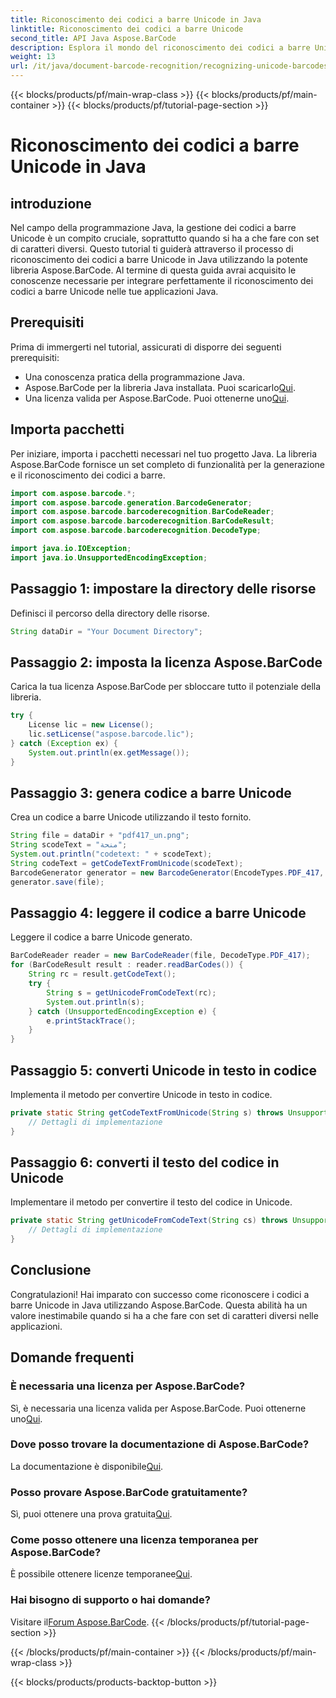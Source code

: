 ```yaml
---
title: Riconoscimento dei codici a barre Unicode in Java
linktitle: Riconoscimento dei codici a barre Unicode
second_title: API Java Aspose.BarCode
description: Esplora il mondo del riconoscimento dei codici a barre Unicode in Java con Aspose.BarCode. Segui la nostra guida passo passo per integrare perfettamente diversi set di caratteri nelle tue applicazioni.
weight: 13
url: /it/java/document-barcode-recognition/recognizing-unicode-barcodes/
---
```


{{< blocks/products/pf/main-wrap-class >}}
{{< blocks/products/pf/main-container >}}
{{< blocks/products/pf/tutorial-page-section >}}

# Riconoscimento dei codici a barre Unicode in Java


## introduzione

Nel campo della programmazione Java, la gestione dei codici a barre Unicode è un compito cruciale, soprattutto quando si ha a che fare con set di caratteri diversi. Questo tutorial ti guiderà attraverso il processo di riconoscimento dei codici a barre Unicode in Java utilizzando la potente libreria Aspose.BarCode. Al termine di questa guida avrai acquisito le conoscenze necessarie per integrare perfettamente il riconoscimento dei codici a barre Unicode nelle tue applicazioni Java.

## Prerequisiti

Prima di immergerti nel tutorial, assicurati di disporre dei seguenti prerequisiti:

- Una conoscenza pratica della programmazione Java.
-  Aspose.BarCode per la libreria Java installata. Puoi scaricarlo[Qui](https://releases.aspose.com/barcode/java/).
-  Una licenza valida per Aspose.BarCode. Puoi ottenerne uno[Qui](https://purchase.aspose.com/buy).

## Importa pacchetti

Per iniziare, importa i pacchetti necessari nel tuo progetto Java. La libreria Aspose.BarCode fornisce un set completo di funzionalità per la generazione e il riconoscimento dei codici a barre.

```java
import com.aspose.barcode.*;
import com.aspose.barcode.generation.BarcodeGenerator;
import com.aspose.barcode.barcoderecognition.BarCodeReader;
import com.aspose.barcode.barcoderecognition.BarCodeResult;
import com.aspose.barcode.barcoderecognition.DecodeType;

import java.io.IOException;
import java.io.UnsupportedEncodingException;
```

## Passaggio 1: impostare la directory delle risorse

Definisci il percorso della directory delle risorse.

```java
String dataDir = "Your Document Directory";
```

## Passaggio 2: imposta la licenza Aspose.BarCode

Carica la tua licenza Aspose.BarCode per sbloccare tutto il potenziale della libreria.

```java
try {
    License lic = new License();
    lic.setLicense("aspose.barcode.lic");
} catch (Exception ex) {
    System.out.println(ex.getMessage());
}
```

## Passaggio 3: genera codice a barre Unicode

Crea un codice a barre Unicode utilizzando il testo fornito.

```java
String file = dataDir + "pdf417_un.png";
String scodeText = "منحة";
System.out.println("codetext: " + scodeText);
String codeText = getCodeTextFromUnicode(scodeText);
BarcodeGenerator generator = new BarcodeGenerator(EncodeTypes.PDF_417, codeText);
generator.save(file);
```

## Passaggio 4: leggere il codice a barre Unicode

Leggere il codice a barre Unicode generato.

```java
BarCodeReader reader = new BarCodeReader(file, DecodeType.PDF_417);
for (BarCodeResult result : reader.readBarCodes()) {
    String rc = result.getCodeText();
    try {
        String s = getUnicodeFromCodeText(rc);
        System.out.println(s);
    } catch (UnsupportedEncodingException e) {
        e.printStackTrace();
    }
}
```

## Passaggio 5: converti Unicode in testo in codice

Implementa il metodo per convertire Unicode in testo in codice.

```java
private static String getCodeTextFromUnicode(String s) throws UnsupportedEncodingException {
    // Dettagli di implementazione
}

```

## Passaggio 6: converti il testo del codice in Unicode

Implementare il metodo per convertire il testo del codice in Unicode.

```java
private static String getUnicodeFromCodeText(String cs) throws UnsupportedEncodingException {
    // Dettagli di implementazione
}
```

## Conclusione

Congratulazioni! Hai imparato con successo come riconoscere i codici a barre Unicode in Java utilizzando Aspose.BarCode. Questa abilità ha un valore inestimabile quando si ha a che fare con set di caratteri diversi nelle applicazioni.

## Domande frequenti

### È necessaria una licenza per Aspose.BarCode?
Sì, è necessaria una licenza valida per Aspose.BarCode. Puoi ottenerne uno[Qui](https://purchase.aspose.com/buy).

### Dove posso trovare la documentazione di Aspose.BarCode?
 La documentazione è disponibile[Qui](https://reference.aspose.com/barcode/java/).

### Posso provare Aspose.BarCode gratuitamente?
 Sì, puoi ottenere una prova gratuita[Qui](https://releases.aspose.com/).

### Come posso ottenere una licenza temporanea per Aspose.BarCode?
 È possibile ottenere licenze temporanee[Qui](https://purchase.aspose.com/temporary-license/).

### Hai bisogno di supporto o hai domande?
 Visitare il[Forum Aspose.BarCode](https://forum.aspose.com/c/barcode/13).
{{< /blocks/products/pf/tutorial-page-section >}}

{{< /blocks/products/pf/main-container >}}
{{< /blocks/products/pf/main-wrap-class >}}

{{< blocks/products/products-backtop-button >}}

